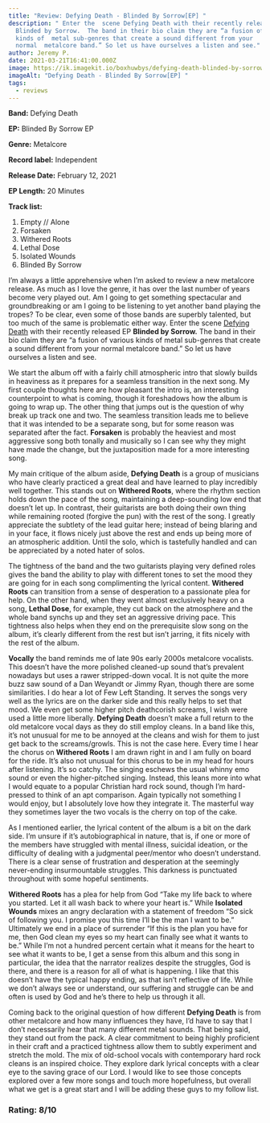 ```yaml
---
title: "Review: Defying Death - Blinded By Sorrow[EP] "
description: " Enter the  scene Defying Death with their recently released EP
  Blinded by Sorrow.  The band in their bio claim they are “a fusion of various
  kinds of  metal sub-genres that create a sound different from your
  normal  metalcore band.” So let us have ourselves a listen and see."
author: Jeremy P.
date: 2021-03-21T16:41:00.000Z
image: https://ik.imagekit.io/boxhuwbys/defying-death-blinded-by-sorrow.jpg
imageAlt: "Defying Death - Blinded By Sorrow[EP] "
tags:
  - reviews
---
```

**Band:** Defying Death

**EP:** Blinded By Sorrow EP

**Genre:** Metalcore

**Record label:** Independent

**Release Date:** February 12, 2021

**EP Length:** 20 Minutes

**Track list:**

1. Empty // Alone
2. Forsaken
3. Withered Roots
4. Lethal Dose
5. Isolated Wounds
6. Blinded By Sorrow

I’m always a little apprehensive when I’m asked to review a new metalcore 
release. As much as I love the genre, it has over the last number of 
years become very played out. Am I going to get something spectacular 
and groundbreaking or am I going to be listening to yet another band 
playing the tropes? To be clear, even some of those bands are superbly 
talented, but too much of the same is problematic either way. Enter the 
scene [Defying Death](https://web.facebook.com/defyingdeathva) with their recently released EP **Blinded by Sorrow.**
 The band in their bio claim they are “a fusion of various kinds of 
metal sub-genres that create a sound different from your normal 
metalcore band.” So let us have ourselves a listen and see.

We start the album off with a fairly chill atmospheric intro that slowly 
builds in heaviness as it prepares for a seamless transition in the next
 song. My first couple thoughts here are how pleasant the intro is, an 
interesting counterpoint to what is coming, though it foreshadows how 
the album is going to wrap up. The other thing that jumps out is the 
question of why break up track one and two. The seamless transition 
leads me to believe that it was intended to be a separate song, but for 
some reason was separated after the fact. **Forsaken** is  probably the heaviest and most aggressive song both tonally and musically so I can see why they might have made the change, but the juxtaposition made for a more interesting song.

My main critique of the album aside, **Defying Death**
 is a group of musicians who have clearly practiced a great deal and 
have learned to play incredibly well together. This stands out on **Withered Roots**,
 where the rhythm section holds down the pace of the song, maintaining a
 deep-sounding low end that doesn’t let up. In contrast, their 
guitarists are both doing their own thing while remaining rooted 
(forgive the pun) with the rest of the song. I greatly appreciate the 
subtlety of the lead guitar here; instead of being blaring and in your 
face, it flows nicely just above the rest and ends up being more of an 
atmospheric addition. Until the solo, which is tastefully handled and 
can be appreciated by a noted hater of solos.

The tightness of the band and the two guitarists playing very defined roles gives the 
band the ability to play with different tones to set the mood they are 
going for in each song complimenting the lyrical content. **Withered Roots**
 can transition from a sense of desperation to a passionate plea for 
help. On the other hand, when they went almost exclusively heavy on a 
song, **Lethal Dose**, for example, they cut back on the 
atmosphere and the whole band synchs up and they set an aggressive 
driving pace. This tightness also helps when they end on the 
prerequisite slow song on the album, it’s clearly different from the 
rest but isn’t jarring, it fits nicely with the rest of the album.

**Vocally** the band reminds me of late 90s early 2000s metalcore vocalists. This 
doesn’t have the more polished cleaned-up sound that’s prevalent 
nowadays but uses a rawer stripped-down vocal. It is not quite the more 
buzz saw sound of a Dan Weyandt or Jimmy Ryan, though there are some 
similarities. I do hear a lot of Few Left Standing. It serves the songs 
very well as the lyrics are on the darker side and this really helps to 
set that mood. We even get some higher pitch deathcorish screams, I wish
 were used a little more liberally. **Defying Death** 
doesn’t make a full return to the old metalcore vocal days as they do 
still employ cleans. In a band like this, it’s not unusual for me to be 
annoyed at the cleans and wish for them to just get back to the 
screams/growls. This is not the case here. Every time I hear the chorus 
on **Withered Roots** I am drawn right in and I am fully on
 board for the ride. It’s also not unusual for this chorus to be in my 
head for hours after listening. It’s so catchy. The singing eschews the 
usual whinny emo sound or even the higher-pitched singing. Instead, this
 leans more into what I would equate to a popular Christian hard rock 
sound, though I’m hard-pressed to think of an apt comparison. Again 
typically not something I would enjoy, but I absolutely love how they 
integrate it. The masterful way they sometimes layer the two vocals is 
the cherry on top of the cake.

As I mentioned earlier, the lyrical content of the album is a bit on the dark side. I’m unsure if it’s autobiographical in nature, that is, if one or more of the members 
have struggled with mental illness, suicidal ideation, or the difficulty
 of dealing with a judgmental peer/mentor who doesn’t understand. There 
is a clear sense of frustration and desperation at the seemingly 
never-ending insurmountable struggles. This darkness is punctuated 
throughout with some hopeful sentiments.

**Withered Roots** has a plea for help from God “Take my life back to where you started. Let it all wash back to where your heart is.” While **Isolated Wounds**
 mixes an angry declaration with a statement of freedom “So sick of 
following you. I promise you this time I’ll be the man I want to be.” 
Ultimately we end in a place of surrender “If this is the plan you have 
for me, then God clean my eyes so my heart can finally see what it wants
 to be.” While I’m not a hundred percent certain what it means for the 
heart to see what it wants to be, I get a sense from this album and this
 song in particular, the idea that the narrator realizes despite the 
struggles, God is there, and there is a reason for all of what is 
happening. I like that this doesn’t have the typical happy ending, as 
that isn’t reflective of life. While we don’t always see or understand, 
our suffering and struggle can be and often is used by God and he’s 
there to help us through it all.

Coming back to the original question of how different **Defying Death**
 is from other metalcore and how many influences they have, I’d have to 
say that I don’t necessarily hear that many different metal sounds. That
 being said, they stand out from the pack. A clear commitment to being 
highly proficient in their craft and a practiced tightness allow them to
 subtly experiment and stretch the mold. The mix of old-school vocals 
with contemporary hard rock cleans is an inspired choice. They explore 
dark lyrical concepts with a clear eye to the saving grace of our Lord. I
 would like to see those concepts explored over a few more songs and 
touch more hopefulness, but overall what we get is a great start and I 
will be adding these guys to my follow list.

### Rating: 8/10

[](https://web.facebook.com/defyingdeathva)

